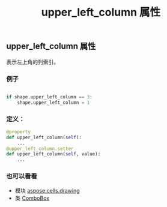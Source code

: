 ﻿---
title: upper_left_column 属性
second_title: Aspose.Cells for Python via .NET API 参考资料
description:
type: docs
weight: 1180
url: /zh/python-net/aspose.cells.drawing/combobox/upper_left_column/
is_root: false
---
## upper_left_column 属性

表示左上角的列索引。

### 例子

```python

if shape.upper_left_column == 3:
    shape.upper_left_column = 1

```
### 定义：
```python
@property
def upper_left_column(self):
    ...
@upper_left_column.setter
def upper_left_column(self, value):
    ...
```

### 也可以看看
* 模块 [aspose.cells.drawing](../../)
* 类 [ComboBox](/cells/zh/python-net/aspose.cells.drawing/combobox)

